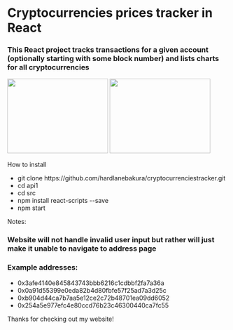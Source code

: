 # Cryptocurrencies prices tracker in React

### This React project tracks transactions for a given account (optionally starting with some block number) and lists charts for all cryptocurrencies

<img src = "https://user-images.githubusercontent.com/74912567/179475684-d560a3b2-fdc9-4b9d-978c-9d0f8b04fb83.png" height = "170" width = "230" >
<img src = "https://user-images.githubusercontent.com/74912567/179476580-6359475a-63ab-4167-a090-e414bd7da324.png" height = "170" width = "230" >

How to install
<ul>
    <li>git clone https://github.com/hardlanebakura/cryptocurrenciestracker.git</li>
    <li>cd api1</li>
    <li>cd src</li>
    <li>npm install react-scripts --save</li>
    <li>npm start</li>
</ul>

Notes:
### Website will not handle invalid user input but rather will just make it unable to navigate to address page</li>
### Example addresses:

<ul>
    <li>0x3afe4140e845843743bbb6216c1cdbbf2fa7a36a</li>
    <li>0x0a91d55399e0eda82b4d80fbfe57f25ad7a3d25c</li>
    <li>0xb904d44ca7b7aa5e12ce2c72b48701ea09dd6052</li>
    <li>0x254a5e977efc4e80ccd76b23c46300440ca7fc55</li>
</ul>

Thanks for checking out my website!

